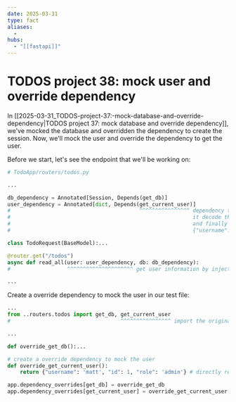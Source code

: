 ```yaml
---
date: 2025-03-31
type: fact
aliases:
  -
hubs:
  - "[[fastapi]]"
---
```


# TODOS project 38: mock user and override dependency

In [[2025-03-31_TODOS-project-37:-mock-database-and-override-dependency|TODOS project 37: mock database and override dependency]], we've mocked the database and overridden the dependency to create the session. Now, we'll mock the user and override the dependency to get the user.

Before we start, let's see the endpoint that we'll be working on:

```py
# TodoApp/routers/todos.py

...

db_dependency = Annotated[Session, Depends(get_db)]
user_dependency = Annotated[dict, Depends(get_current_user)]
#                                         ^^^^^^^^^^^^^^^^ dependency to get the user
#                                                          it decode the token and get the user information from it
#                                                          and finally return the user information like:
#                                                          {"username": username, "id": user_id, "role": role}

class TodoRequest(BaseModel):...

@router.get("/todos")
async def read_all(user: user_dependency, db: db_dependency):
#                  ^^^^^^^^^^^^^^^^^^^^^ get user information by injecting the dependency

...

```

Create a override dependency to mock the user in our test file:

```py
...
from ..routers.todos import get_db, get_current_user
#                                   ^^^^^^^^^^^^^^^^ import the original dependency

...

def override_get_db():...

# create a override dependency to mock the user
def override_get_current_user():
    return {"username": 'matt', "id": 1, "role": 'admin'} # directly return the mock user information instead of decoding the token

app.dependency_overrides[get_db] = override_get_db
app.dependency_overrides[get_current_user] = override_get_current_user # override the dependency `get_current_user` with `override_get_current_user`

```
